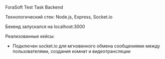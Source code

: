 ForaSoft Test Task Backend

 Технологический стек: Node.js, Express, Socket.io

 Бекенд запускался на localhost:3000

 Реализованные кейсы:
 - Подключен socket.io для мгновенного обмена сообщениями между пользователями, создания комнат и видеотрансляции
